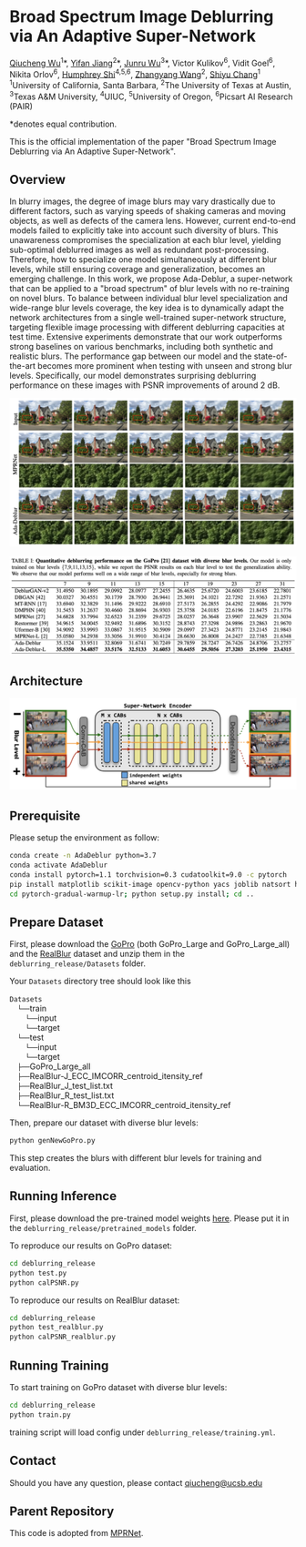 # Broad Spectrum Image Deblurring via An Adaptive Super-Network

[Qiucheng Wu](https://wuqiuche.github.io/)<sup>1</sup>\*,
[Yifan Jiang](https://yifanjiang.net/)<sup>2</sup>\*,
[Junru Wu](http://sandbox3aster.github.io/)<sup>3</sup>\*,
Victor Kulikov<sup>6</sup>,
Vidit Goel<sup>6</sup>,
Nikita Orlov<sup>6</sup>,
[Humphrey Shi](https://www.humphreyshi.com/)<sup>4,5,6</sup>,
[Zhangyang Wang](https://vita-group.github.io/)<sup>2</sup>,
[Shiyu Chang](https://code-terminator.github.io/)<sup>1</sup>
<br>
<sup>1</sup>University of California, Santa Barbara, <sup>2</sup>The University of Texas at Austin, <sup>3</sup>Texas A&M University, <sup>4</sup>UIUC, <sup>5</sup>University of Oregon, <sup>6</sup>Picsart AI Research (PAIR)

\*denotes equal contribution.

This is the official implementation of the paper "Broad Spectrum Image Deblurring via An Adaptive Super-Network".

## Overview

In blurry images, the degree of image blurs may vary drastically due to different factors, such as varying speeds of shaking cameras and moving objects, as well as defects of the camera lens. However, current end-to-end models failed to explicitly take into account such diversity of blurs. This unawareness compromises the specialization at each blur level, yielding sub-optimal deblurred images as well as redundant post-processing. Therefore, how to specialize one model simultaneously at different blur levels, while still ensuring coverage and generalization, becomes an emerging challenge. In this work, we propose Ada-Deblur, a super-network that can be applied to a "broad spectrum" of blur levels with no re-training on novel blurs. To balance between individual blur level specialization and wide-range blur levels coverage, the key idea is to dynamically adapt the network architectures from a single well-trained super-network structure, targeting flexible image processing with different deblurring capacities at test time. Extensive experiments demonstrate that our work outperforms strong baselines on various benchmarks, including both synthetic and realistic blurs. The performance gap between our model and the state-of-the-art becomes more prominent when testing with unseen and strong blur levels. Specifically, our model demonstrates surprising deblurring performance on these images with PSNR improvements of around 2 dB.

![](./readme_figure/demo.png)

![](./readme_figure/results.png)

## Architecture

![](./readme_figure/architecture.png)

## Prerequisite
Please setup the environment as follow:

```bash
conda create -n AdaDeblur python=3.7
conda activate AdaDeblur
conda install pytorch=1.1 torchvision=0.3 cudatoolkit=9.0 -c pytorch
pip install matplotlib scikit-image opencv-python yacs joblib natsort h5py tqdm
cd pytorch-gradual-warmup-lr; python setup.py install; cd ..
```

## Prepare Dataset
First, please download the [GoPro](https://seungjunnah.github.io/Datasets/gopro) (both GoPro_Large and GoPro_Large_all) and the [RealBlur](http://cg.postech.ac.kr/research/realblur/) dataset and unzip them in the `deblurring_release/Datasets` folder. 

Your `Datasets` directory tree should look like this

`Datasets` <br/>
  `└──`train <br/>
    `└──`input <br/>
    `└──`target <br/>
  `└──`test <br/>
    `└──`input <br/>
    `└──`target <br/>
  `├──`GoPro_Large_all <br/>
  `├──`RealBlur-J_ECC_IMCORR_centroid_itensity_ref <br/>
  `├──`RealBlur_J_test_list.txt <br/>
  `├──`RealBlur_R_test_list.txt <br/>
  `└──`RealBlur-R_BM3D_ECC_IMCORR_centroid_itensity_ref

Then, prepare our dataset with diverse blur levels: 
```bash
python genNewGoPro.py
```

This step creates the blurs with different blur levels for training and evaluation.

## Running Inference
First, please download the pre-trained model weights [here](https://drive.google.com/file/d/16GGqXywetsjDYsjCkNV3AaP4okQJmmGm/view?usp=sharing). Please put it in the ```deblurring_release/pretrained_models``` folder.

To reproduce our results on GoPro dataset:
```bash
cd deblurring_release
python test.py
python calPSNR.py
```

To reproduce our results on RealBlur dataset:
```bash
cd deblurring_release
python test_realblur.py
python calPSNR_realblur.py
```

## Running Training
To start training on GoPro dataset with diverse blur levels:
```bash
cd deblurring_release
python train.py
```

training script will load config under ```deblurring_release/training.yml```.

## Contact

Should you have any question, please contact qiucheng@ucsb.edu

## Parent Repository

This code is adopted from [MPRNet](https://github.com/swz30/MPRNet)</a>.
